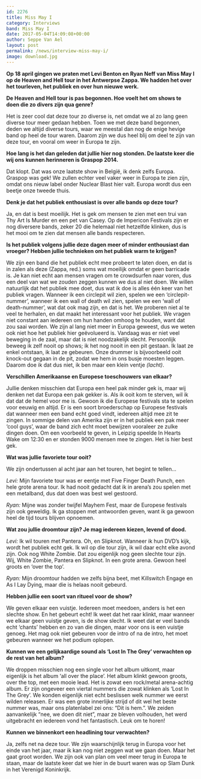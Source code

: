 ```yaml
---
id: 2276
title: Miss May I
category: Interviews
band: Miss May I
date: 2017-05-04T14:09:08+00:00
author: Seppe Van Ael
layout: post
permalink: /news/interview-miss-may-i/
image: download.jpg
---
```

**Op 18 april gingen we praten met Levi Benton en Ryan Neff van Miss May I op de Heaven and Hell tour in het Antwerpse Zappa. We hadden het over het tourleven, het publiek en over hun nieuwe werk.**

**De Heaven and Hell tour is pas begonnen. Hoe voelt het om shows te doen die zo divers zijn qua genre?**

Het is zeer cool dat deze tour zo diverse is, net omdat we al zo lang geen diverse tour meer gedaan hebben. Toen we met deze band begonnen, deden we altijd diverse tours, waar we meestal dan nog de enige hevige band op heel de tour waren. Daarom zijn we dus heel blij om deel te zijn van deze tour, en vooral om weer in Europa te zijn.

**Hoe lang is het dan geleden dat jullie hier nog stonden. De laatste keer die wij ons kunnen herinneren is Graspop 2014.**

Dat klopt. Dat was onze laatste show in België, ik denk zelfs Europa. Graspop was gek! We zullen echter veel vaker weer in Europa te zien zijn, omdat ons nieuw label onder Nuclear Blast hier valt. Europa wordt dus een beetje onze tweede thuis.

**Denk je dat het publiek enthousiast is over alle bands op deze tour?**

Ja, en dat is best moeilijk. Het is gek om mensen te zien met een trui van Thy Art Is Murder en een pet van Casey. Op de Impericon Festivals zijn er nog diversere bands, zeker 20 die helemaal niet hetzelfde klinken, dus is het mooi om te zien dat mensen alle bands respecteren.

**Is het publiek volgens jullie deze dagen meer of minder enthousiast dan vroeger? Hebben jullie technieken om het publiek warm te krijgen?**

We zijn een band die het publiek echt mee probeert te laten doen, en dat is in zalen als deze (Zappa, red.) soms wat moeilijk omdat er geen barricade is. Je kan niet echt aan mensen vragen om te crowdsurfen naar voren, dus een deel van wat we zouden zeggen kunnen we dus al niet doen. We willen natuurlijk dat het publiek mee doet, dus wat ik doe is alles één keer van het publiek vragen. Wanneer ik een circlepit wil zien, spelen we een ‘circlepit-nummer’, wanneer ik een wall of death wil zien, spelen we een ‘wall of death-nummer’, wat dat ook mag zijn, en dat is het. We proberen niet al te veel te herhalen, en dat maakt het interessant voor het publiek. We vragen niet constant aan iedereen om hun handen omhoog te houden, want dat zou saai worden. We zijn al lang niet meer in Europa geweest, dus we weten ook niet hoe het publiek hier geëvolueerd is. Vandaag was er niet veel beweging in de zaal, maar dat is niet noodzakelijk slecht. Persoonlijk beweeg ik zelf nooit op shows; ik het nog nooit in een pit gestaan. Ik laat ze enkel ontstaan, ik laat ze gebeuren. Onze drummer is bijvoorbeeld ooit knock-out gegaan in de pit, zodat we hem in ons busje moesten leggen. Daarom doe ik dat dus niet, ik ben maar een klein ventje _(lacht)_.

**Verschillen Amerikaanse en Europese toeschouwers van elkaar?**

Jullie denken misschien dat Europa een heel pak minder gek is, maar wij denken net dat Europa een pak gekker is. Als ik ooit kom te sterven, wil ik dat dat de hemel voor me is. Gewoon ik die Europese festivals sta te spelen voor eeuwig en altijd. Er is een soort broederschap op Europese festivals dat wanneer men een band echt goed vindt, iedereen altijd mee zit te zingen. In sommige delen van Amerika zijn er in het publiek een pak meer ‘cool guys’, waar de band zich echt moet bewijzen vooraleer ze zulke dingen doen. Om een voorbeeld te geven, in Leipzig speelde In Hearts Wake om 12:30 en er stonden 9000 mensen mee te zingen. Het is hier best gek.

**Wat was jullie favoriete tour ooit?**

We zijn ondertussen al acht jaar aan het touren, het begint te tellen…

_Levi:_ Mijn favoriete tour was er eentje met Five Finger Death Punch, een hele grote arena tour. Ik had nooit gedacht dat ik in arena’s zou spelen met een metalband, dus dat doen was best wel gestoord.

_Ryan:_ Mijne was zonder twijfel Mayhem Fest, maar de Europese festivals zijn ook geweldig. Ik ga stoppen met antwoorden geven, want ik ga gewoon heel de tijd tours blijven opnoemen.

**Wat zou jullie droomtour zijn? Je mag iedereen kiezen, levend of dood.**

_Levi:_ Ik wil touren met Pantera. Oh, en Slipknot. Wanneer ik hun DVD’s kijk, wordt het publiek echt gek. Ik wil op die tour zijn, ik wil daar echt elke avond zijn. Ook nog White Zombie. Dat zou eigenlijk nog geen slechte tour zijn. Wij, White Zombie, Pantera en Slipknot. In een grote arena. Gewoon heel groots en ‘over the top’.

_Ryan:_ Mijn droomtour hadden we zelfs bijna beet, met Killswitch Engage en As I Lay Dying, maar die is helaas nooit gebeurd.

**Hebben jullie een soort van ritueel voor de show?**

We geven elkaar een vuistje. Iedereen moet meedoen, anders is het een slechte show. En het gebeurt echt! Ik weet dat het raar klinkt, maar wanneer we elkaar geen vuistje geven, is de show slecht. Ik weet dat er veel bands echt ‘chants’ hebben en zo van die dingen, maar voor ons is een vuistje genoeg. Het mag ook niet gebeuren voor de intro of na de intro, het moet gebeuren wanneer we het podium oplopen.

**Kunnen we een gelijkaardige sound als ‘Lost In The Grey’ verwachten op de rest van het album?** 

We droppen misschien nog een single voor het album uitkomt, maar eigenlijk is het album ‘all over the place’. Het album klinkt gewoon groots, over the top, met een mooie lead. Het is zowat een rock/metal arena-achtig album. Er zijn ongeveer een viertal nummers die zowat klinken als ‘Lost In The Grey’. We konden eigenlijk niet echt beslissen welk nummer we eerst wilden releasen. Er was een grote innerlijke strijd of dit wel het beste nummer was, maar ons platenlabel zei ons: “Dit is hem.”. We zeiden aanvankelijk “nee, we doen dit niet”, maar ze bleven volhouden, het werd uitgebracht en iedereen vond het fantastisch. Leuk om te horen!

**Kunnen we binnenkort een headlining tour verwachten?**

Ja, zelfs net na deze tour. We zijn waarschijnlijk terug in Europa voor het einde van het jaar, maar ik kan nog niet zeggen wat we gaan doen. Maar het gaat groot worden. We zijn ook van plan om veel meer terug in Europa te staan, maar de laatste keer dat we hier in de buurt waren was op Slam Dunk in het Verenigd Koninkrijk.
